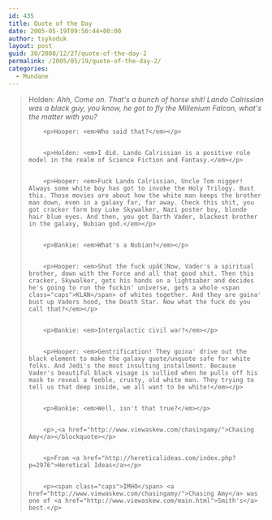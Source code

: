 ```yaml
---
id: 435
title: Quote of the Day
date: 2005-05-19T09:50:44+00:00
author: tsykoduk
layout: post
guid: 30/2008/12/27/quote-of-the-day-2
permalink: /2005/05/19/quote-of-the-day-2/
categories:
  - Mundane
---
```

<blockquote>Holden: <em>Ahh, Come on. That's a bunch of horse shit! Lando Calrissian was a black guy, you know, he got to fly the Millenium Falcon, what's the matter with you?</em>

		<p>Hooper: <em>Who said that?</em></p>


		<p>Holden: <em>I did. Lando Calrissian is a positive role model in the realm of Science Fiction and Fantasy.</em></p>


		<p>Hooper: <em>Fuck Lando Calrissian, Uncle Tom nigger! Always some white boy has got to invoke the Holy Trilogy. Bust this. Those movies are about how the white man keeps the brother man down, even in a galaxy far, far away. Check this shit, you got cracker farm boy Luke Skywalker, Nazi poster boy, blonde hair blue eyes. And then, you got Darth Vader, blackest brother in the galaxy, Nubian god.</em></p>


		<p>Bankie: <em>What's a Nubian?</em></p>


		<p>Hooper: <em>Shut the fuck upâ€¦Now, Vader's a spiritual brother, down with the Force and all that good shit. Then this cracker, Skywalker, gets his hands on a lightsaber and decides he's going to run the fuckin' universe, gets a whole <span class="caps">KLAN</span> of whites together. And they are goina' bust up Vaders hood, the Death Star. Now what the fuck do you call that?</em></p>


		<p>Bankie: <em>Intergalactic civil war?</em></p>


		<p>Hooper: <em>Gentrification! They goina' drive out the black element to make the galaxy quote/unquote safe for white folks. And Jedi's the most insulting installment. Because Vader's beautiful black visage is sullied when he pulls off his mask to reveal a feeble, crusty, old white man. They trying to tell us that deep inside, we all want to be white!</em></p>


		<p>Bankie: <em>Well, isn't that true?</em></p>


		<p>,<a href="http://www.viewaskew.com/chasingamy/">Chasing Amy</a></blockquote></p>


		<p>From <a href="http://hereticalideas.com/index.php?p=2976">Heretical Ideas</a></p>


		<p><span class="caps">IMHO</span> <a href="http://www.viewaskew.com/chasingamy/">Chasing Amy</a> was one of <a href="http://www.viewaskew.com/main.html">Smith's</a> best.</p>